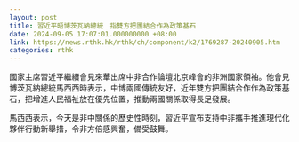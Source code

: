 ```yaml
---
layout: post
title: 習近平晤博茨瓦納總統　指雙方把團結合作為政策基石
date: 2024-09-05 17:07:01.000000000 +08:00
link: https://news.rthk.hk/rthk/ch/component/k2/1769287-20240905.htm
categories: rthk
---
```


國家主席習近平繼續會見來華出席中非合作論壇北京峰會的非洲國家領袖。他會見博茨瓦納總統馬西西時表示，中博兩國傳統友好，近年雙方把團結合作作為政策基石，把增進人民福祉放在優先位置，推動兩國關係取得長足發展。

馬西西表示，今天是非中關係的歷史性時刻，習近平宣布支持中非攜手推進現代化夥伴行動新舉措，令非方倍感興奮，備受鼓舞。

